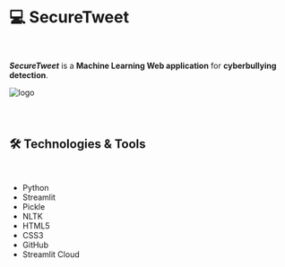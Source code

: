 # 💻 SecureTweet
<br>

_**SecureTweet**_ is a  **Machine Learning Web application** for **cyberbullying detection**.


![logo](https://github.com/ajayworld02/SecureTweet/assets/69810611/8fa9d065-7307-4650-b74e-302f3b192efb)


###





<br>



## 🛠 Technologies & Tools
<br>

- Python
- Streamlit
- Pickle
- NLTK
- HTML5
- CSS3
- GitHub
- Streamlit Cloud

<br>
